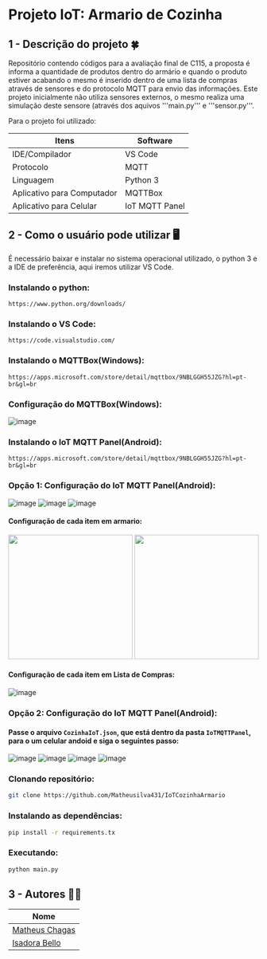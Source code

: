 # Projeto IoT: Armario de Cozinha

## 1 - Descrição do projeto :four_leaf_clover:

Repositório contendo códigos para a avaliação final de C115, a proposta é informa a quantidade de produtos dentro do armário e quando o produto estiver acabando o mesmo é inserido dentro de uma lista de compras através de sensores e do protocolo MQTT para envio das informações. Este projeto inicialmente não utiliza sensores externos, o mesmo realiza uma simulação deste sensore (através dos aquivos '''main.py''' e '''sensor.py'''. 

Para o projeto foi utilizado:

| **Itens** | **Software**  |
|------------------|--------------|
| IDE/Compilador | VS Code |
| Protocolo | MQTT |
| Linguagem | Python 3 |
| Aplicativo para Computador | MQTTBox |
| Aplicativo para Celular | IoT MQTT Panel |


## 2 - Como o usuário pode utilizar :desktop_computer:
É necessário baixar e instalar no sistema operacional utilizado, o python 3 e a IDE de preferência, aqui iremos utilizar VS Code.

### Instalando o python:
```
https://www.python.org/downloads/
``` 

### Instalando o VS Code:
```
https://code.visualstudio.com/
```

### Instalando o MQTTBox(Windows):
```
https://apps.microsoft.com/store/detail/mqttbox/9NBLGGH55JZG?hl=pt-br&gl=br
```

### Configuração do MQTTBox(Windows):
![image](https://user-images.githubusercontent.com/85804680/204111455-fef3ee68-9b04-4fdc-ab64-0f934d1c8e87.png)


### Instalando o IoT MQTT Panel(Android):
```
https://apps.microsoft.com/store/detail/mqttbox/9NBLGGH55JZG?hl=pt-br&gl=br
```

### Opção 1: Configuração do IoT MQTT Panel(Android):
![image](https://user-images.githubusercontent.com/85804680/204116780-660758db-6f97-498d-9886-bc48c214cf1c.png)
![image](https://user-images.githubusercontent.com/85804680/204116718-8c73d7cb-0c50-4c43-a2b5-a92a2e36ba94.png)
![image](https://user-images.githubusercontent.com/85804680/204116726-f28391b7-316e-4398-b9d1-a5b407fb6a71.png)

#### Configuração de cada item em armario:

<img src="https://user-images.githubusercontent.com/85804680/204117104-69a56c44-a96f-49b8-b4d5-b4f5624f67cf.png" width="250"> <img src="https://user-images.githubusercontent.com/85804680/204117150-f1324934-d431-4d40-bbe1-046df03a4b2f.png" width="250">

#### Configuração de cada item em Lista de Compras:
![image](https://user-images.githubusercontent.com/85804680/204117260-29783a20-6f96-4c71-8724-f2de1308e6d8.png)

### Opção 2: Configuração do IoT MQTT Panel(Android):

#### Passe o arquivo ```CozinhaIoT.json```, que está dentro da pasta ```IoTMQTTPanel```, para o um celular andoid e siga o seguintes passo:
![image](https://user-images.githubusercontent.com/85804680/204117328-a18db800-098d-4086-ba20-0eb3c4cb4897.png)
![image](https://user-images.githubusercontent.com/85804680/204117344-f34b82b4-3cc5-45e6-9857-e14864044343.png)
![image](https://user-images.githubusercontent.com/85804680/204117352-b1aab207-8567-4c59-8644-e0310359e8f1.png)
![image](https://user-images.githubusercontent.com/85804680/204117417-51f4d6e7-1b17-4d41-b5a7-55ed27f506a4.png)

### Clonando repositório:
```bash
git clone https://github.com/Matheusilva431/IoTCozinhaArmario
```

### Instalando as dependências:
```bash
pip install -r requirements.tx
```

### Executando:
```bash
python main.py
```

## 3 - Autores :curly_haired_man:

| **Nome**        |
|-----------------|
| [Matheus Chagas](https://github.com/Matheusilva431) |
| [Isadora Bello](https://github.com/isadorabello) |
